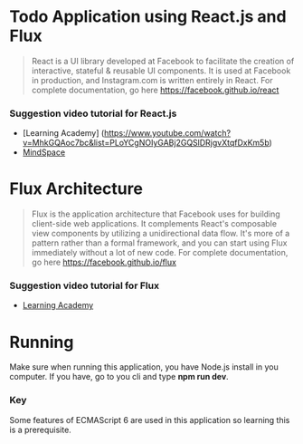 # Todo Application using React.js and Flux
> React is a UI library developed at Facebook to facilitate the creation of interactive, stateful & reusable UI components. 
 It is used at Facebook in production, and Instagram.com is written entirely in React.
 For complete documentation, go here https://facebook.github.io/react
 
 
### Suggestion video tutorial for React.js
- [Learning Academy] (https://www.youtube.com/watch?v=MhkGQAoc7bc&list=PLoYCgNOIyGABj2GQSlDRjgvXtqfDxKm5b)
- [MindSpace](https://www.youtube.com/watch?v=JPT3bFIwJYA&list=PL55RiY5tL51oyA8euSROLjMFZbXaV7skS)
 
# Flux Architecture
> Flux is the application architecture that Facebook uses for building client-side web applications. It complements 
React's composable view components by utilizing a unidirectional data flow. It's more of a pattern rather than a formal 
framework, and you can start using Flux immediately without a lot of new code.
For complete documentation, go here https://facebook.github.io/flux

### Suggestion video tutorial for Flux
- [Learning Academy](https://www.youtube.com/watch?v=PvjNglsyOHs&list=PLoYCgNOIyGABj2GQSlDRjgvXtqfDxKm5b&index=9)

# Running
Make sure when running this application, you have Node.js install in you computer. If you have, go to you cli and type 
**npm run dev**.

### Key
Some features of ECMAScript 6 are used in this application so learning this is a prerequisite.
